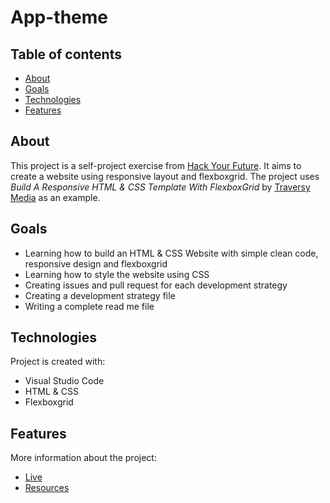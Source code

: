 # App-theme

## Table of contents
- [About](#About)
- [Goals](#Goals)
- [Technologies](#technologies)
- [Features](#features)


## About
This project is a self-project exercise from [Hack Your Future](https://hackyourfuture.be/). It aims to create a website using responsive layout and flexboxgrid. The project uses _Build A Responsive HTML & CSS Template With FlexboxGrid_ by [Traversy Media](https://www.youtube.com/watch?v=qlA7dputiNc) as an example.
	
## Goals

- Learning how to build an HTML & CSS Website with simple clean code, responsive design and flexboxgrid
- Learning how to style the website using CSS
- Creating issues and pull request for each development strategy
- Creating a development strategy file
- Writing a complete read me file



## Technologies
Project is created with:
- Visual Studio Code
- HTML & CSS
- Flexboxgrid


## Features
More information about the project:
- [Live](https://lisarosaa.github.io/app-theme/)
- [Resources](https://github.com/lisarosaa/app-theme)